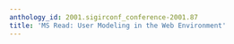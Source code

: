 ```yaml
---
anthology_id: 2001.sigirconf_conference-2001.87
title: 'MS Read: User Modeling in the Web Environment'
---
```

